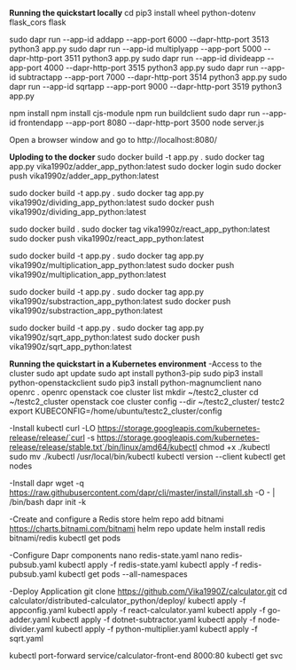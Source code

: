 
**Running the quickstart locally**
cd <working dir>
pip3 install wheel python-dotenv flask_cors flask

sudo dapr run --app-id addapp --app-port 6000 --dapr-http-port 3513 python3 app.py
sudo dapr run --app-id multiplyapp --app-port 5000 --dapr-http-port 3511 python3 app.py
sudo dapr run --app-id divideapp --app-port 4000 --dapr-http-port 3515 python3 app.py
sudo dapr run --app-id subtractapp --app-port 7000 --dapr-http-port 3514 python3 app.py
sudo dapr run --app-id sqrtapp --app-port 9000 --dapr-http-port 3519 python3 app.py

npm install
npm install cjs-module
npm run buildclient
sudo dapr run --app-id frontendapp --app-port 8080 --dapr-http-port 3500 node server.js

Open a browser window and go to http://localhost:8080/

**Uploding to the docker**
sudo docker build -t app.py .
sudo docker tag app.py vika1990z/adder_app_python:latest
sudo docker login
sudo docker push vika1990z/adder_app_python:latest

sudo docker build -t app.py .
sudo docker tag app.py vika1990z/dividing_app_python:latest
sudo docker push vika1990z/dividing_app_python:latest

sudo docker build .
sudo docker tag vika1990z/react_app_python:latest
sudo docker push vika1990z/react_app_python:latest

sudo docker build -t app.py .
sudo docker tag app.py vika1990z/multiplication_app_python:latest
sudo docker push vika1990z/multiplication_app_python:latest

sudo docker build -t app.py .
sudo docker tag app.py vika1990z/substraction_app_python:latest
sudo docker push vika1990z/substraction_app_python:latest

sudo docker build -t app.py .
sudo docker tag app.py vika1990z/sqrt_app_python:latest
sudo docker push vika1990z/sqrt_app_python:latest

**Running the quickstart in a Kubernetes environment**
-Access to the cluster
sudo apt update
sudo apt install python3-pip
sudo pip3 install python-openstackclient
sudo pip3 install python-magnumclient
nano openrc
. openrc
openstack coe cluster list
mkdir ~/testc2_cluster
cd ~/testc2_cluster
openstack coe cluster config --dir ~/testc2_cluster/ testc2
export KUBECONFIG=/home/ubuntu/testc2_cluster/config

-Install kubectl
curl -LO https://storage.googleapis.com/kubernetes-release/release/`curl -s https://storage.googleapis.com/kubernetes-release/release/stable.txt`/bin/linux/amd64/kubectl
chmod +x ./kubectl
sudo mv ./kubectl /usr/local/bin/kubectl
kubectl version --client
kubectl get nodes

-Install dapr
wget -q https://raw.githubusercontent.com/dapr/cli/master/install/install.sh -O - | /bin/bash
dapr init -k

-Create and configure a Redis store
helm repo add bitnami https://charts.bitnami.com/bitnami
helm repo update
helm install redis bitnami/redis
kubectl get pods

-Configure Dapr components
nano redis-state.yaml
nano redis-pubsub.yaml
kubectl apply -f redis-state.yaml
kubectl apply -f redis-pubsub.yaml
kubectl get pods --all-namespaces

-Deploy Application
git clone https://github.com/Vika1990Z/calculator.git
cd calculator/distributed-calculator_python/deploy/
kubectl apply -f appconfig.yaml
kubectl apply -f react-calculator.yaml
kubectl apply -f go-adder.yaml
kubectl apply -f dotnet-subtractor.yaml
kubectl apply -f node-divider.yaml
kubectl apply -f python-multiplier.yaml
kubectl apply -f sqrt.yaml

kubectl port-forward service/calculator-front-end 8000:80
kubectl get svc

